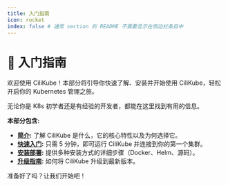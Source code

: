 ```yaml
---
title: 入门指南
icon: rocket
index: false # 通常 section 的 README 不需要显示在侧边栏条目中
---
```


# 👋 入门指南

欢迎使用 CiliKube！本部分将引导你快速了解、安装并开始使用 CiliKube，轻松开启你的 Kubernetes 管理之旅。

无论你是 K8s 初学者还是有经验的开发者，都能在这里找到有用的信息。

**本部分包含:**

*   **[简介](./introduction.md):** 了解 CiliKube 是什么，它的核心特性以及为何选择它。
*   **[快速入门](./quick-start.md):** 只需 5 分钟，即可运行 CiliKube 并连接到你的第一个集群。
*   **[安装部署](./installation.md):** 提供多种安装方式的详细步骤（Docker、Helm、源码）。
*   **[升级指南](./upgrading.md):** 如何将 CiliKube 升级到最新版本。

准备好了吗？让我们开始吧！